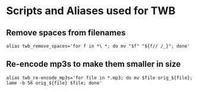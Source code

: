 # Scripts and Aliases used for TWB

## Remove spaces from filenames
`alias twb_remove_spaces='for f in *\ *; do mv "$f" "${f// /_}"; done'`

## Re-encode mp3s to make them smaller in size
`alias twb_re-encode_mp3s='for file in *.mp3; do mv $file orig_${file}; lame -b 56 orig_${file} $file; done'`
